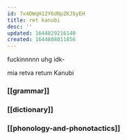 ```yaml
---
id: 7x4DWqH12Y6dNpZKJSyEH
title: ret kanubi
desc: ''
updated: 1644829216140
created: 1644808011856
---
```


fuckinnnnn uhg idk-

mia retva retum Kanubi

### [[grammar]]

### [[dictionary]]

### [[phonology-and-phonotactics]]
